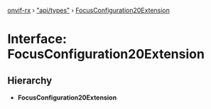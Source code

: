 [onvif-rx](../README.md) › ["api/types"](../modules/_api_types_.md) › [FocusConfiguration20Extension](_api_types_.focusconfiguration20extension.md)

# Interface: FocusConfiguration20Extension

## Hierarchy

* **FocusConfiguration20Extension**
